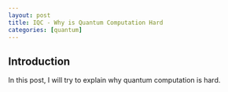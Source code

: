 ```yaml
---
layout: post
title: IQC - Why is Quantum Computation Hard
categories: [quantum]
---
```


## Introduction

In this post, I will try to explain why quantum computation is hard.